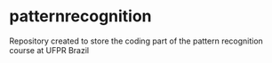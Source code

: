 # patternrecognition
Repository created to store the coding part of the pattern recognition course at UFPR Brazil
